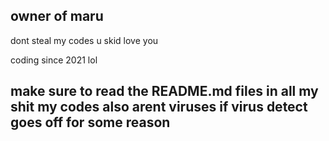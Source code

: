 owner of maru
----------------------------------
dont steal my codes u skid
love you 

coding since 2021
lol

make sure to read the README.md files in all my shit
my codes also arent viruses if virus detect goes off for some reason
---------------------------------
